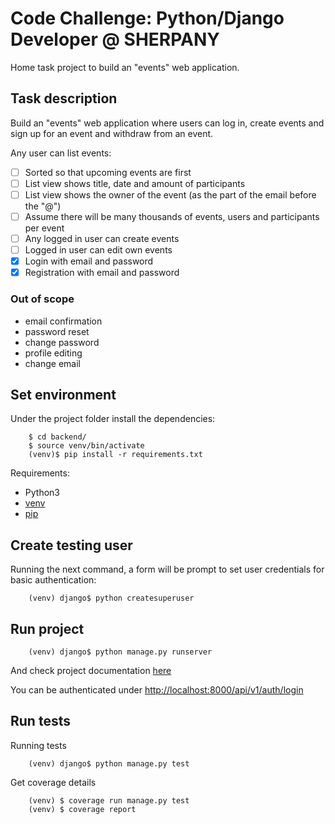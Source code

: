 # Code Challenge: Python/Django Developer @ SHERPANY

Home task project to build an "events" web application.

## Task description

Build an "events" web application where users can log in, create 
events and sign up for an event and withdraw from an event.

Any user can list events:

- [ ] Sorted so that upcoming events are first
- [ ] List view shows title, date and amount of participants
- [ ] List view shows the owner of the event (as the part of the email 
before the "@")
- [ ] Assume there will be many thousands of events, users and participants 
per event
- [ ] Any logged in user can create events
- [ ] Logged in user can edit own events
- [x] Login with email and password
- [x] Registration with email and password

### Out of scope

- email confirmation
- password reset
- change password
- profile editing
- change email

## Set environment

Under the project folder install the dependencies:

        $ cd backend/
        $ source venv/bin/activate
        (venv)$ pip install -r requirements.txt

Requirements:
    
- Python3
- [venv](https://docs.python.org/3/library/venv.html)
- [pip](https://pypi.org/project/pip/)

## Create testing user

Running the next command, a form will be prompt to set user credentials for basic
authentication: 

        (venv) django$ python createsuperuser

## Run project

        (venv) django$ python manage.py runserver

And check project documentation [here](http://localhost:8000/api/docs)

You can be authenticated under [http://localhost:8000/api/v1/auth/login](http://localhost:8000/api/v1/auth/login)

## Run tests

Running tests

        (venv) django$ python manage.py test

Get coverage details

        (venv) $ coverage run manage.py test
        (venv) $ coverage report